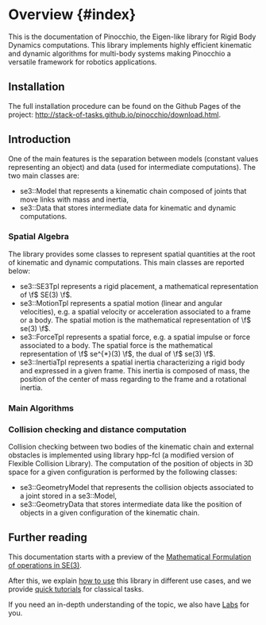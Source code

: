 # Overview {#index}
<!--
//
// Copyright (c) 2016, 2018 CNRS
// Author: Florent Lamiraux, Justin Carpentier, Guilhem Saurel
//
// This file is part of Pinocchio
// Pinocchio is free software: you can redistribute it
// and/or modify it under the terms of the GNU Lesser General Public
// License as published by the Free Software Foundation, either version
// 3 of the License, or (at your option) any later version.
//
// Pinocchio is distributed in the hope that it will be
// useful, but WITHOUT ANY WARRANTY; without even the implied warranty
// of MERCHANTABILITY or FITNESS FOR A PARTICULAR PURPOSE. See the GNU
// General Lesser Public License for more details. You should have
// received a copy of the GNU Lesser General Public License along with
// Pinocchio If not, see
// <http://www.gnu.org/licenses/>.
-->


This is the documentation of Pinocchio, the Eigen-like library for Rigid Body Dynamics computations.
This library implements highly efficient kinematic and dynamic algorithms for multi-body systems making Pinocchio a versatile framework for robotics applications.

## Installation

The full installation procedure can be found on the Github Pages of the project:
http://stack-of-tasks.github.io/pinocchio/download.html.

## Introduction

One of the main features is the separation between models (constant values representing an object) and data (used for intermediate computations).
The two main classes are:
- se3::Model that represents a kinematic chain composed of joints that move links with mass and inertia,
- se3::Data that stores intermediate data for kinematic and dynamic computations.

### Spatial Algebra

The library provides some classes to represent spatial quantities at the root of kinematic and dynamic computations. This main classes are reported below:
- se3::SE3Tpl represents a rigid placement, a mathematical representation of \f$ SE(3) \f$.
- se3::MotionTpl represents a spatial motion (linear and angular velocities), e.g. a spatial velocity or acceleration associated to a frame or a body. The spatial motion is the mathematical representation of \f$ se(3) \f$.
- se3::ForceTpl represents a spatial force, e.g. a spatial impulse or force associated to a body. The spatial force is the mathematical representation of \f$ se^{*}(3) \f$, the dual of \f$ se(3) \f$.
- se3::InertiaTpl represents a spatial inertia characterizing a rigid body and expressed in a given frame. This inertia is composed of mass, the position of the center of mass regarding to the frame and a rotational inertia.

### Main Algorithms

### Collision checking and distance computation

Collision checking between two bodies of the kinematic chain and external
obstacles is implemented using library hpp-fcl (a modified version of
Flexible Collision Library). The computation of the position of objects in 3D
space for a given configuration is performed by the following classes:
- se3::GeometryModel that represents the collision objects associated to a joint stored in a se3::Model,
- se3::GeometryData that stores intermediate data like the position of objects in a given configuration of the kinematic chain.

## Further reading

This documentation starts with a preview of the [Mathematical Formulation of operations in
SE(3)](md_doc_a-maths_se3.html).

After this, we explain [how to use](md_doc_b-usage_intro.html) this library in different use cases, and we provide
[quick tutorials](md_doc_c-tutorials_intro.html) for classical tasks.

If you need an in-depth understanding of the topic, we also have [Labs](md_doc_d-labs_intro.html) for you.
